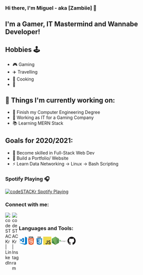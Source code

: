 ### Hi there, I'm Miguel - aka [Zambiie] 👋


## I'm a Gamer, IT Mastermind and Wannabe Developer! 

## Hobbies 🕹️

- 🎮 Gaming
- ✈️ Travelling
- 🍔 Cooking
- 💬 


## 💼 Things I'm currently working on:

- 📜 Finish my Computer Engineering Degree
- 🎲 Working as IT for a Gaming Company
- 📚 Learning MERN Stack

## Goals for 2020/2021:

- 👯 Become skilled in Full-Stack Web Dev
- 🥅 Build a Portfolio/ Website
- ⚡ Learn Data Networking -> Linux -> Bash Scripting


### Spotify Playing 🎧

[<img src="https://now-playing-codestackr.vercel.app/api/spotify-playing" alt="codeSTACKr Spotify Playing" width="350" />](https://open.spotify.com/user/11148783636?si=FB1CwQaAQ1mw-5pJ6rlUSQ)

### Connect with me:

[<img align="left" alt="codeSTACKr | LinkedIn" width="22px" src="https://cdn.jsdelivr.net/npm/simple-icons@v3/icons/linkedin.svg" />][linkedin]
[<img align="left" alt="codeSTACKr | Instagram" width="22px" src="https://cdn.jsdelivr.net/npm/simple-icons@v3/icons/instagram.svg" />][instagram]

<br />

### Languages and Tools:

<img draggable="false" align="left" alt="Visual Studio Code" width="26px" src="https://raw.githubusercontent.com/github/explore/80688e429a7d4ef2fca1e82350fe8e3517d3494d/topics/visual-studio-code/visual-studio-code.png" />
<img draggable="false" align="left" alt="HTML5" width="26px" src="https://raw.githubusercontent.com/github/explore/80688e429a7d4ef2fca1e82350fe8e3517d3494d/topics/html/html.png" />
<img draggable="false" align="left" alt="CSS3" width="26px" src="https://raw.githubusercontent.com/github/explore/80688e429a7d4ef2fca1e82350fe8e3517d3494d/topics/css/css.png" />
<img draggable="false" align="left" alt="JavaScript" width="26px" src="https://raw.githubusercontent.com/github/explore/80688e429a7d4ef2fca1e82350fe8e3517d3494d/topics/javascript/javascript.png" />
<img draggable="false" align="left" alt="Node.js" width="26px" src="https://raw.githubusercontent.com/github/explore/80688e429a7d4ef2fca1e82350fe8e3517d3494d/topics/nodejs/nodejs.png" />
<img draggable="false" align="left" alt="MongoDB" width="26px" src="https://raw.githubusercontent.com/github/explore/80688e429a7d4ef2fca1e82350fe8e3517d3494d/topics/mongodb/mongodb.png" />
<img draggable="false" align="left" alt="GitHub" width="26px" src="https://raw.githubusercontent.com/github/explore/78df643247d429f6cc873026c0622819ad797942/topics/github/github.png" />

[instagram]: https://instagram.com/miguelsalemos
[linkedin]: https://www.linkedin.com/in/miguel-s%C3%A1-lemos/
